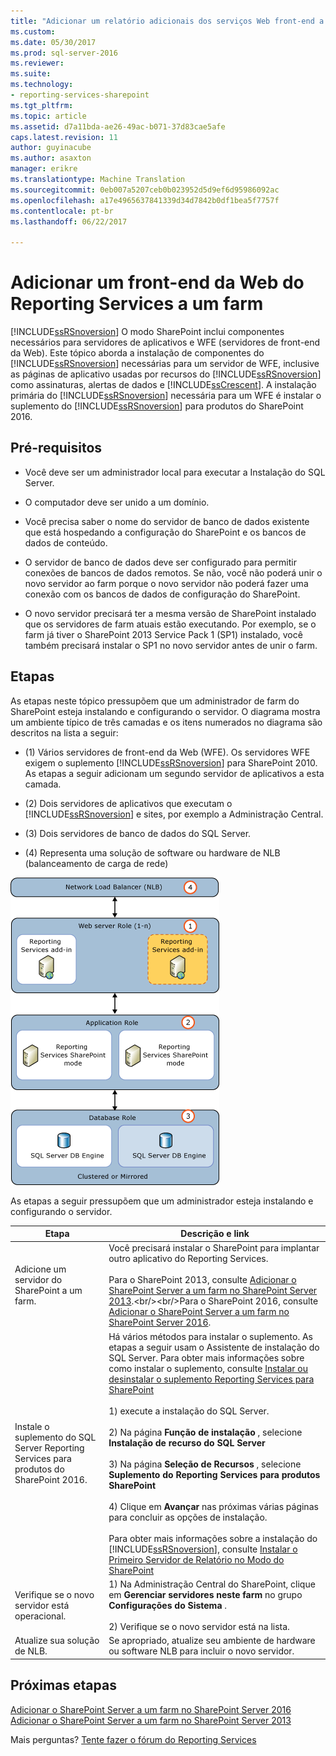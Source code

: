 ```yaml
---
title: "Adicionar um relatório adicionais dos serviços Web front-end a um Farm | Microsoft Docs"
ms.custom: 
ms.date: 05/30/2017
ms.prod: sql-server-2016
ms.reviewer: 
ms.suite: 
ms.technology:
- reporting-services-sharepoint
ms.tgt_pltfrm: 
ms.topic: article
ms.assetid: d7a11bda-ae26-49ac-b071-37d83cae5afe
caps.latest.revision: 11
author: guyinacube
ms.author: asaxton
manager: erikre
ms.translationtype: Machine Translation
ms.sourcegitcommit: 0eb007a5207ceb0b023952d5d9ef6d95986092ac
ms.openlocfilehash: a17e4965637841339d34d7842b0df1bea5f7757f
ms.contentlocale: pt-br
ms.lasthandoff: 06/22/2017

---
```

# <a name="add-an-additional-reporting-services-web-front-end-to-a-farm"></a>Adicionar um front-end da Web do Reporting Services a um farm
  [!INCLUDE[ssRSnoversion](../../includes/ssrsnoversion-md.md)] O modo SharePoint inclui componentes necessários para servidores de aplicativos e WFE (servidores de front-end da Web). Este tópico aborda a instalação de componentes do [!INCLUDE[ssRSnoversion](../../includes/ssrsnoversion-md.md)] necessárias para um servidor de WFE, inclusive as páginas de aplicativo usadas por recursos do [!INCLUDE[ssRSnoversion](../../includes/ssrsnoversion-md.md)] como assinaturas, alertas de dados e [!INCLUDE[ssCrescent](../../includes/sscrescent-md.md)]. A instalação primária do [!INCLUDE[ssRSnoversion](../../includes/ssrsnoversion-md.md)] necessária para um WFE é instalar o suplemento do [!INCLUDE[ssRSnoversion](../../includes/ssrsnoversion-md.md)] para produtos do SharePoint 2016.  
  
## <a name="prerequisites"></a>Pré-requisitos  
  
-   Você deve ser um administrador local para executar a Instalação do SQL Server.  
  
-   O computador deve ser unido a um domínio.  
  
-   Você precisa saber o nome do servidor de banco de dados existente que está hospedando a configuração do SharePoint e os bancos de dados de conteúdo.  
  
-   O servidor de banco de dados deve ser configurado para permitir conexões de bancos de dados remotos.  Se não, você não poderá unir o novo servidor ao farm porque o novo servidor não poderá fazer uma conexão com os bancos de dados de configuração do SharePoint.  
  
-   O novo servidor precisará ter a mesma versão de SharePoint instalado que os servidores de farm atuais estão executando. Por exemplo, se o farm já tiver o SharePoint 2013 Service Pack 1 (SP1) instalado, você também precisará instalar o SP1 no novo servidor antes de unir o farm.  
  
## <a name="steps"></a>Etapas  
 As etapas neste tópico pressupõem que um administrador de farm do SharePoint esteja instalando e configurando o servidor. O diagrama mostra um ambiente típico de três camadas e os itens numerados no diagrama são descritos na lista a seguir:  
  
-   (1) Vários servidores de front-end da Web (WFE). Os servidores WFE exigem o suplemento [!INCLUDE[ssRSnoversion](../../includes/ssrsnoversion-md.md)] para SharePoint 2010. As etapas a seguir adicionam um segundo servidor de aplicativos a esta camada.  
  
-   (2) Dois servidores de aplicativos que executam o [!INCLUDE[ssRSnoversion](../../includes/ssrsnoversion-md.md)] e sites, por exemplo a Administração Central.  
  
-   (3) Dois servidores de banco de dados do SQL Server.  
  
-   (4) Representa uma solução de software ou hardware de NLB (balanceamento de carga de rede)  
  
 ![Adicionar o SSRS em um novo SharePoint WFE](../../reporting-services/install-windows/media/rs-sharepointscale-wfe.gif "adicionar um novo SharePoint WFE o SSRS")  
  
 As etapas a seguir pressupõem que um administrador esteja instalando e configurando o servidor.  
  
|Etapa|Descrição e link|  
|----------|--------------------------|  
|Adicione um servidor do SharePoint a um farm.|Você precisará instalar o SharePoint para implantar outro aplicativo do Reporting Services.<br/><br/>Para o SharePoint 2013, consulte [Adicionar o SharePoint Server a um farm no SharePoint Server 2013](https://technet.microsoft.com/library/cc261752(v=office.15).aspx).<br/><br/>Para o SharePoint 2016, consulte [Adicionar o SharePoint Server a um farm no SharePoint Server 2016](https://technet.microsoft.com/library/cc261752(v=office.16).aspx).|  
|Instale o suplemento do SQL Server Reporting Services para produtos do SharePoint 2016.|Há vários métodos para instalar o suplemento. As etapas a seguir usam o Assistente de instalação do SQL Server. Para obter mais informações sobre como instalar o suplemento, consulte [Instalar ou desinstalar o suplemento Reporting Services para SharePoint](../../reporting-services/install-windows/install-or-uninstall-the-reporting-services-add-in-for-sharepoint.md)<br /><br /> 1) execute a instalação do SQL Server.<br /><br /> 2) Na página **Função de instalação** , selecione **Instalação de recurso do SQL Server**<br /><br /> 3) Na página **Seleção de Recursos** , selecione **Suplemento do Reporting Services para produtos SharePoint**<br /><br /> 4) Clique em **Avançar** nas próximas várias páginas para concluir as opções de instalação.<br /><br/>Para obter mais informações sobre a instalação do [!INCLUDE[ssRSnoversion](../../includes/ssrsnoversion-md.md)], consulte [Instalar o Primeiro Servidor de Relatório no Modo do SharePoint](http://msdn.microsoft.com/en-us/b29d0f45-0068-4c84-bd7e-5b8a9cd1b538)|  
|Verifique se o novo servidor está operacional.|1) Na Administração Central do SharePoint, clique em **Gerenciar servidores neste farm** no grupo **Configurações do Sistema** .<br /><br /> 2) Verifique se o novo servidor está na lista.|  
|Atualize sua solução de NLB.|Se apropriado, atualize seu ambiente de hardware ou software NLB para incluir o novo servidor.|  

## <a name="next-steps"></a>Próximas etapas

[Adicionar o SharePoint Server a um farm no SharePoint Server 2016](https://technet.microsoft.com/library/cc261752(v=office.16).aspx)  
[Adicionar o SharePoint Server a um farm no SharePoint Server 2013](https://technet.microsoft.com/library/cc261752(v=office.15).aspx)

Mais perguntas? [Tente fazer o fórum do Reporting Services](http://go.microsoft.com/fwlink/?LinkId=620231)
